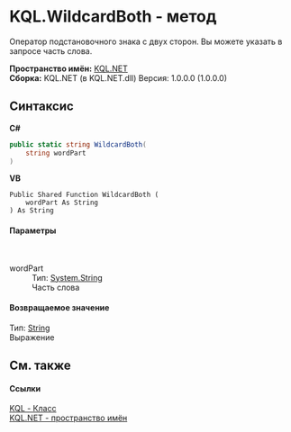 # KQL.WildcardBoth - метод
 

Оператор подстановочного знака c двух сторон. Вы можете указать в запросе часть слова.

**Пространство имён:**&nbsp;<a href="3C471DD0">KQL.NET</a><br />**Сборка:**&nbsp;KQL.NET (в KQL.NET.dll) Версия: 1.0.0.0 (1.0.0.0)

## Синтаксис

**C#**<br />
``` C#
public static string WildcardBoth(
	string wordPart
)
```

**VB**<br />
``` VB
Public Shared Function WildcardBoth ( 
	wordPart As String
) As String
```


#### Параметры
&nbsp;<dl><dt>wordPart</dt><dd>Тип:&nbsp;<a href="http://msdn2.microsoft.com/ru-ru/library/s1wwdcbf" target="_blank">System.String</a><br />Часть слова</dd></dl>

#### Возвращаемое значение
Тип:&nbsp;<a href="http://msdn2.microsoft.com/ru-ru/library/s1wwdcbf" target="_blank">String</a><br />Выражение

## См. также


#### Ссылки
<a href="A04103EA">KQL - Класс</a><br /><a href="3C471DD0">KQL.NET - пространство имён</a><br />